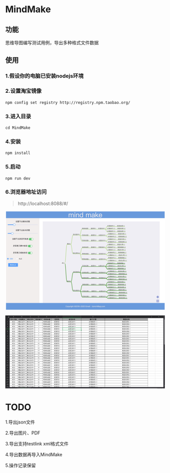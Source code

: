 # MindMake

## 功能

思维导图编写测试用例，导出多种格式文件数据

## 使用

### 1.假设你的电脑已安装nodejs环境

### 2.设置淘宝镜像
```
npm config set registry http://registry.npm.taobao.org/
```

### 3.进入目录

```
cd MindMake
```
### 4.安装
```
npm install
```

### 5.启动

```
npm run dev
```

### 6.浏览器地址访问
>http://localhost:8088/#/

![img](./static/demo1.jpg)


![img](./static/demo2.jpg)




# TODO 
1.导出json文件

2.导出图片、PDF

3.导出支持testlink xml格式文件

4.导出数据再导入MindMake

5.操作记录保留


